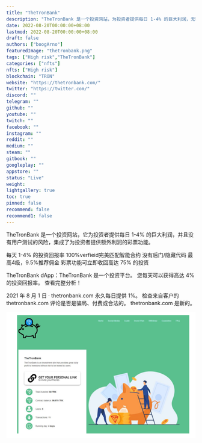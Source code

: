 ```yaml
---
title: "TheTronBank"
description: "TheTronBank 是一个投资网站，为投资者提供每日 1-4% 的巨大利润，无需用户测试，集成彩票功能。"
date: 2022-08-20T00:00:00+08:00
lastmod: 2022-08-20T00:00:00+08:00
draft: false
authors: ["boogArno"]
featuredImage: "thetronbank.png"
tags: ["High risk","TheTronBank"]
categories: ["nfts"]
nfts: ["High risk"]
blockchain: "TRON"
website: "https://thetronbank.com/"
twitter: "https://twitter.com/"
discord: ""
telegram: ""
github: ""
youtube: ""
twitch: ""
facebook: ""
instagram: ""
reddit: ""
medium: ""
steam: ""
gitbook: ""
googleplay: ""
appstore: ""
status: "Live"
weight: 
lightgallery: true
toc: true
pinned: false
recommend: false
recommend1: false
---
```

TheTronBank 是一个投资网站，它为投资者提供每日 1-4% 的巨大利润，并且没有用户测试的风险，集成了为投资者提供额外利润的彩票功能。

   每天 1-4% 的投资回报率
   100%verfieid完美匹配智能合约
   没有后门/隐藏代码
   最高4级，9.5%推荐佣金
   彩票功能可立即收回高达 75% 的投资

TheTronBank dApp：TheTronBank 是一个投资平台。 您每天可以获得高达 4% 的投资回报率。 查看完整分析！

2021 年 8 月 1 日 · thetronbank.com 永久每日提供 1%。 检查来自客户的 thetronbank.com 评论是否是骗局、付费或合法的。 thetronbank.com 是新的。

![thetronbank-dapp-high-risk-tron-image1_ec15fb88cab5dbb6c40b6e9ba4d1baf0](thetronbank-dapp-high-risk-tron-image1_ec15fb88cab5dbb6c40b6e9ba4d1baf0.png)